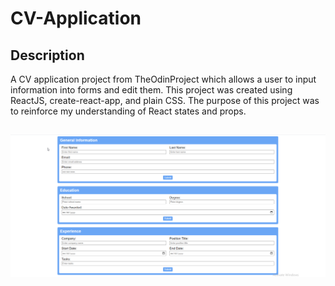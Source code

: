 # CV-Application

## Description
A CV application project from TheOdinProject which allows a user to input information into forms and edit them. This project was created using ReactJS, create-react-app, and plain CSS. The purpose of this project was to reinforce my understanding of React states and props.

## ![screenshot of the app](./src/images/cv-app-ss.png)
